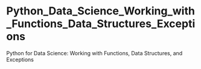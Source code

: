 # Python_Data_Science_Working_with_Functions_Data_Structures_Exceptions
Python for Data Science: Working with Functions, Data Structures, and Exceptions

